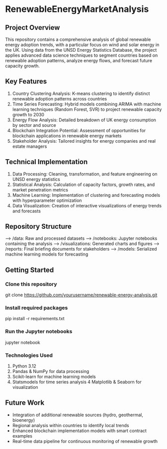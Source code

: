 # RenewableEnergyMarketAnalysis

## Project Overview
This repository contains a comprehensive analysis of global renewable energy adoption trends, with a particular focus on wind and solar energy in the UK. Using data from the UNSD Energy Statistics Database, the project applies advanced data science techniques to segment countries based on renewable adoption patterns, analyze energy flows, and forecast future capacity growth.

## Key Features
  1. Country Clustering Analysis: K-means clustering to identify distinct renewable adoption patterns across countries
  2. Time Series Forecasting: Hybrid models combining ARIMA with machine learning techniques (Random Forest, SVR) to project renewable capacity growth to 2030
  3. Energy Flow Analysis: Detailed breakdown of UK energy consumption by sector and source
  4. Blockchain Integration Potential: Assessment of opportunities for blockchain applications in renewable energy markets
  5. Stakeholder Analysis: Tailored insights for energy companies and real estate managers

## Technical Implementation
  1. Data Processing: Cleaning, transformation, and feature engineering on UNSD energy statistics
  2. Statistical Analysis: Calculation of capacity factors, growth rates, and market penetration metrics
  3. Machine Learning: Implementation of clustering and forecasting models with hyperparameter optimization
  4. Data Visualization: Creation of interactive visualizations of energy trends and forecasts

## Repository Structure
  --> /data: Raw and processed datasets
  --> /notebooks: Jupyter notebooks containing the analysis
  --> /visualizations: Generated charts and figures
  --> /reports: Final briefing documents for stakeholders
  --> /models: Serialized machine learning models for forecasting

## Getting Started

### Clone this repository
git clone https://github.com/yourusername/renewable-energy-analysis.git

### Install required packages
pip install -r requirements.txt

### Run the Jupyter notebooks
jupyter notebook

### Technologies Used
  1. Python 3.12
  2. Pandas & NumPy for data processing
  3. Scikit-learn for machine learning models
  4. Statsmodels for time series analysis
  4 Matplotlib & Seaborn for visualization

## Future Work
  * Integration of additional renewable sources (hydro, geothermal, bioenergy)
  * Regional analysis within countries to identify local trends
  * Enhanced blockchain implementation models with smart contract examples
  * Real-time data pipeline for continuous monitoring of renewable growth
